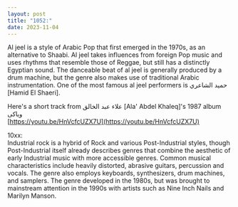 ```yaml
---
layout: post
title: "1052:"
date: 2023-11-04
---
```


Al jeel is a style of Arabic Pop that first emerged in the 1970s, as an alternative to Shaabi. Al jeel takes influences from foreign Pop music and uses rhythms that resemble those of Reggae, but still has a distinctly Egyptian sound. The danceable beat of al jeel is generally produced by a drum machine, but the genre also makes use of traditional Arabic instrumentation. One of the most famous al jeel performers is حميد الشاعري \[Hamid El Shaeri\].

Here's a short track from علاء عبد الخالق \[Ala' Abdel Khaleq\]'s 1987 album وياكى  
[https://youtu.be/HnVcfcUZX7U](https://youtu.be/HnVcfcUZX7U)

10xx:  
Industrial rock is a hybrid of Rock and various Post-Industrial styles, though Post-Industrial itself already describes genres that combine the aesthetic of early Industrial music with more accessible genres. Common musical characteristics include heavily distorted, abrasive guitars, percussion and vocals. The genre also employs keyboards, synthesizers, drum machines, and samplers. The genre developed in the 1980s, but was brought to mainstream attention in the 1990s with artists such as Nine Inch Nails and Marilyn Manson.
